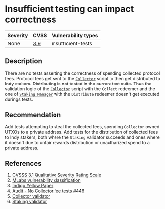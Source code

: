 # Insufficient testing can impact correctness

| Severity | CVSS | Vulnerability types |
| -- | -- | -- |
| None | [3.9](https://nvd.nist.gov/vuln-metrics/cvss/v3-calculator?vector=AV:N/AC:H/PR:N/UI:N/S:C/C:N/I:L/A:N/E:U/RL:O/RC:U/CR:H/IR:H/AR:M/MAV:X/MAC:X/MPR:X/MUI:X/MS:X/MC:N/MI:L/MA:N&version=3.1) | insufficient-tests |

## Description

There are no tests asserting the correctness of spending collected protocol fees.
Protocol fees get sent to the [`Collector`](https://github.com/IndigoProtocol/smart-contracts/blob/c2748d1c03d089fcf913d31ace378a4920e909bd/src/Indigo/Contracts/Collector/OnChain.hs#L30) script to then get distributed to Indy stakers. Distributing is not tested in the current test suite. Thus the validation logic of the [`Collector`](https://github.com/IndigoProtocol/smart-contracts/blob/c2748d1c03d089fcf913d31ace378a4920e909bd/src/Indigo/Contracts/Collector/OnChain.hs#L30) script with the `Collect` redeemer and the one of [`Staking Manager`](https://github.com/IndigoProtocol/smart-contracts/blob/c2748d1c03d089fcf913d31ace378a4920e909bd/src/Indigo/Contracts/Staking/OnChain.hs#L49) with the `Distribute` redeemer doesn't get executed durings tests.

## Recommendation

Add tests attempting to steal the collected fees, spending `Collector` owned UTXOs to a private address. Add tests for the distribution of collected fees to Indy stakers, both where the `Staking` validator succeeds and ones where it doesn't due to unfair rewards distribution or unautharized spend to a private address.

## References

1. [CVSSS 3.1 Qualitative Severity Rating Scale](https://www.first.org/cvss/v3.1/specification-document)
2. [MLabs vulnerability classification](https://www.notion.so/Vulnerability-Types-ad39253c84ce443a82b835d94d765ba2)
3. [Indigo Yellow Paper](https://indigoprotocol.io/wp-content/uploads/2022/01/yellowpaper.pdf)
4. [Audit - No Collector fee tests #446](https://github.com/IndigoProtocol/smart-contracts/pull/446)
5. [Collector validator](https://github.com/IndigoProtocol/smart-contracts/blob/c2748d1c03d089fcf913d31ace378a4920e909bd/src/Indigo/Contracts/Collector/OnChain.hs#L30)
6. [Staking validator](https://github.com/IndigoProtocol/smart-contracts/blob/c2748d1c03d089fcf913d31ace378a4920e909bd/src/Indigo/Contracts/Staking/OnChain.hs#L49)